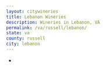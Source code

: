 ```yaml
---
layout: citywineries
title: Lebanon Wineries
description: Wineries in Lebanon, VA
permalink: /va/russell/lebanon/
state: va
county: russell
city: lebanon
---
```

-

